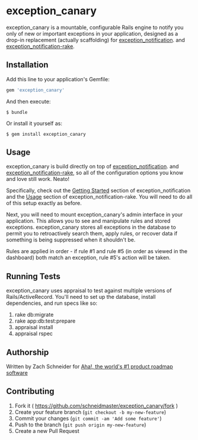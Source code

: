 # exception_canary

exception_canary is a mountable, configurable Rails engine to notify you only of new or important exceptions in your application, designed as a drop-in replacement (actually scaffolding) for [exception_notification](https://github.com/smartinez87/exception_notification). and [exception_notification-rake](https://github.com/nikhaldi/exception_notification-rake).

## Installation

Add this line to your application's Gemfile:

```ruby
gem 'exception_canary'
```

And then execute:

    $ bundle

Or install it yourself as:

    $ gem install exception_canary

## Usage

exception_canary is build directly on top of [exception_notification](https://github.com/smartinez87/exception_notification). and [exception_notification-rake](https://github.com/nikhaldi/exception_notification-rake), so all of the configuration options you know and love still work. Neato!

Specifically, check out the [Getting Started](https://github.com/smartinez87/exception_notification#getting-started) section of exception_notification and the [Usage](https://github.com/nikhaldi/exception_notification-rake#usage) section of exception_notification-rake. You will need to do all of this setup exactly as before.

Next, you will need to mount exception_canary's admin interface in your application. This allows you to see and manipulate rules and stored exceptions. exception_canary stores all exceptions in the database to permit you to retroactively search them, apply rules, or recover data if something is being suppressed when it shouldn't be.

Rules are applied in order - if rule #1 and rule #5 (in order as viewed in the dashboard) both match an exception, rule #5's action will be taken.

## Running Tests

exception_canary uses appraisal to test against multiple versions of Rails/ActiveRecord. You'll need to set up the database, install dependencies, and run specs like so:

1. rake db:migrate
2. rake app:db:test:prepare
3. appraisal install
4. appraisal rspec

## Authorship

Written by Zach Schneider for [Aha!, the world's #1 product roadmap software](http://www.aha.io/)

## Contributing

1. Fork it ( https://github.com/schneidmaster/exception_canary/fork )
2. Create your feature branch (`git checkout -b my-new-feature`)
3. Commit your changes (`git commit -am 'Add some feature'`)
4. Push to the branch (`git push origin my-new-feature`)
5. Create a new Pull Request
